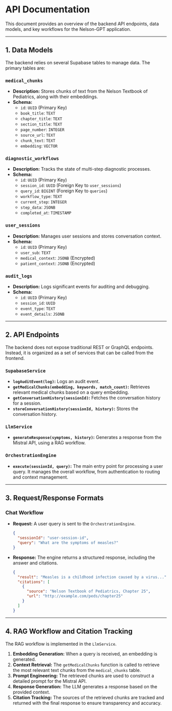 # API Documentation

This document provides an overview of the backend API endpoints, data models, and key workflows for the Nelson-GPT application.

---

## 1. Data Models

The backend relies on several Supabase tables to manage data. The primary tables are:

### `medical_chunks`
*   **Description:** Stores chunks of text from the Nelson Textbook of Pediatrics, along with their embeddings.
*   **Schema:**
    *   `id`: `UUID` (Primary Key)
    *   `book_title`: `TEXT`
    *   `chapter_title`: `TEXT`
    *   `section_title`: `TEXT`
    *   `page_number`: `INTEGER`
    *   `source_url`: `TEXT`
    *   `chunk_text`: `TEXT`
    *   `embedding`: `VECTOR`

### `diagnostic_workflows`
*   **Description:** Tracks the state of multi-step diagnostic processes.
*   **Schema:**
    *   `id`: `UUID` (Primary Key)
    *   `session_id`: `UUID` (Foreign Key to `user_sessions`)
    *   `query_id`: `BIGINT` (Foreign Key to `queries`)
    *   `workflow_type`: `TEXT`
    *   `current_step`: `INTEGER`
    *   `step_data`: `JSONB`
    *   `completed_at`: `TIMESTAMP`

### `user_sessions`
*   **Description:** Manages user sessions and stores conversation context.
*   **Schema:**
    *   `id`: `UUID` (Primary Key)
    *   `user_sub`: `TEXT`
    *   `medical_context`: `JSONB` (Encrypted)
    *   `patient_context`: `JSONB` (Encrypted)

### `audit_logs`
*   **Description:** Logs significant events for auditing and debugging.
*   **Schema:**
    *   `id`: `UUID` (Primary Key)
    *   `session_id`: `UUID`
    *   `event_type`: `TEXT`
    *   `event_details`: `JSONB`

---

## 2. API Endpoints

The backend does not expose traditional REST or GraphQL endpoints. Instead, it is organized as a set of services that can be called from the frontend.

### `SupabaseService`
*   **`logAuditEvent(log)`:** Logs an audit event.
*   **`getMedicalChunks(embedding, keywords, match_count)`:** Retrieves relevant medical chunks based on a query embedding.
*   **`getConversationHistory(sessionId)`:** Fetches the conversation history for a session.
*   **`storeConversationHistory(sessionId, history)`:** Stores the conversation history.

### `LlmService`
*   **`generateResponse(symptoms, history)`:** Generates a response from the Mistral API, using a RAG workflow.

### `OrchestrationEngine`
*   **`execute(sessionId, query)`:** The main entry point for processing a user query. It manages the overall workflow, from authentication to routing and context management.

---

## 3. Request/Response Formats

### Chat Workflow
*   **Request:** A user query is sent to the `OrchestrationEngine`.
    ```json
    {
      "sessionId": "user-session-id",
      "query": "What are the symptoms of measles?"
    }
    ```
*   **Response:** The engine returns a structured response, including the answer and citations.
    ```json
    {
      "result": "Measles is a childhood infection caused by a virus...",
      "citations": [
        {
          "source": "Nelson Textbook of Pediatrics, Chapter 25",
          "url": "http://example.com/peds/chapter25"
        }
      ]
    }
    ```

---

## 4. RAG Workflow and Citation Tracking

The RAG workflow is implemented in the `LlmService`.

1.  **Embedding Generation:** When a query is received, an embedding is generated.
2.  **Context Retrieval:** The `getMedicalChunks` function is called to retrieve the most relevant text chunks from the `medical_chunks` table.
3.  **Prompt Engineering:** The retrieved chunks are used to construct a detailed prompt for the Mistral API.
4.  **Response Generation:** The LLM generates a response based on the provided context.
5.  **Citation Tracking:** The sources of the retrieved chunks are tracked and returned with the final response to ensure transparency and accuracy.

